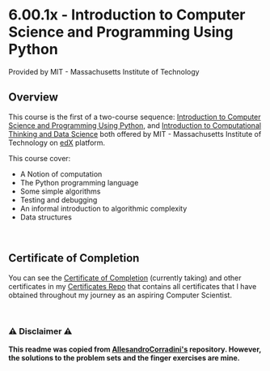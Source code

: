 # 6.00.1x - Introduction to Computer Science and Programming Using Python
Provided by MIT - Massachusetts Institute of Technology

## Overview
This course is the first of a two-course sequence: [Introduction to Computer Science and Programming Using Python](https://www.edx.org/course/introduction-to-computer-science-and-programming-using-python-0), and [Introduction to Computational Thinking and Data Science](https://www.edx.org/course/introduction-to-computational-thinking-and-data-science-2) both offered by MIT - Massachusetts Institute of Technology on [edX](https://www.edx.org) platform.

This course cover:
- A Notion of computation
- The Python programming language
- Some simple algorithms
- Testing and debugging
- An informal introduction to algorithmic complexity
- Data structures

<br/>

## Certificate of Completion
You can see the [Certificate of Completion]() (currently taking) and other certificates in my [Certificates Repo](https://github.com/DigitalSorcerer4225/My-Certificates) that contains all certificates that I have obtained throughout my journey as an aspiring Computer Scientist.

<br/>

### ⚠️ Disclaimer ⚠️
**This readme was copied from [AllesandroCorradini's](https://github.com/AlessandroCorradini) repository. However, the solutions to the problem sets and the finger exercises are mine.**  
